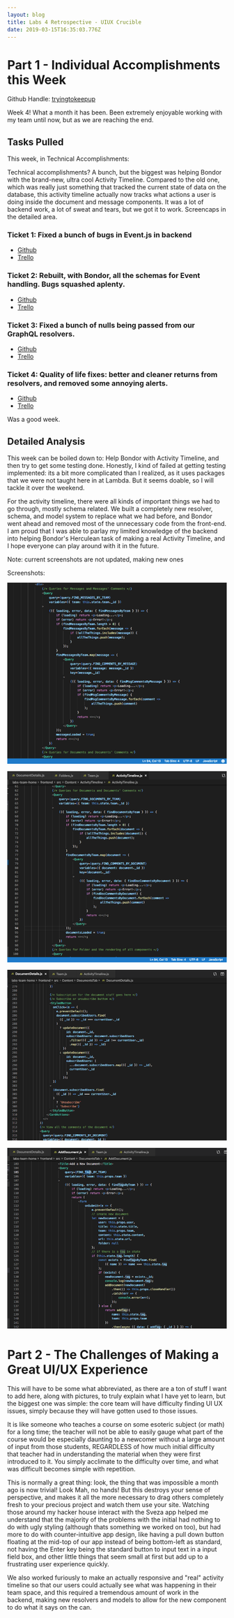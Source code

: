 ```yaml
---
layout: blog
title: Labs 4 Retrospective - UIUX Crucible
date: 2019-03-15T16:35:03.776Z
---
```

# Part 1 - Individual Accomplishments this Week

Github Handle: [tryingtokeepup](https://github.com/tryingtokeepup)

Week 4! What a month it has been. Been extremely enjoyable working with my team until now, but as we are reaching the end.

## Tasks Pulled

This week, in Technical Accomplishments:

Technical accomplishments? A bunch, but the biggest was helping Bondor with the brand-new, ultra cool Activity Timeline. Compared to the old one, which was really just something that tracked the current state of data on the database, this activity timeline actually now tracks what actions a user is doing inside the document and message components. It was a lot of backend work, a lot of sweat and tears, but we got it to work. Screencaps in the detailed area.

### Ticket 1: Fixed a bunch of bugs in Event.js in backend

* [Github](https://github.com/Lambda-School-Labs/labs-team-home/pull/362)
* [Trello](https://trello.com/c/QW8mvUpD/85-testing-and-fixing-folder-functions-from-last-week)

### Ticket 2: Rebuilt, with Bondor, all the schemas for Event handling. Bugs squashed aplenty.

* [Github](https://github.com/Lambda-School-Labs/labs-team-home/pull/370)
* [Trello](https://trello.com/c/QW8mvUpD/85-testing-and-fixing-folder-functions-from-last-week)

### Ticket 3: Fixed a bunch of nulls being passed from our GraphQL resolvers.

* [Github](https://github.com/Lambda-School-Labs/labs-team-home/pull/384)
* [Trello](https://trello.com/c/QW8mvUpD/85-testing-and-fixing-folder-functions-from-last-week)

### Ticket 4: Quality of life fixes: better and cleaner returns from resolvers, and removed some annoying alerts.

* [Github](https://github.com/Lambda-School-Labs/labs-team-home/pull/395)
* [Trello](https://trello.com/c/QW8mvUpD/85-testing-and-fixing-folder-functions-from-last-week)

Was a good week. 

## Detailed Analysis

This week can be boiled down to: Help Bondor with Activity Timeline, and then try to get some testing done. Honestly, I kind of failed at getting testing implemented: its a bit more complicated than I realized, as it uses packages that we were not taught here in at Lambda. But it seems doable, so I will tackle it over the weekend. 

For the activity timeline, there were all kinds of important things we had to go through, mostly schema related. We built a completely new resolver, schema, and model system to replace what we had before, and Bondor went ahead and removed most of the unnecessary code from the front-end. I am proud that I was able to parlay my limited knowledge of the backend into helping Bondor's Herculean task of making a real Activity Timeline, and I hope everyone can play around with it in the future. 


Note: current screenshots are not updated, making new ones

Screenshots:

![](../assets/activity-timeline-1.png "Activity Timeline - This shows the first part of the fix.")

![](../assets/activity-timeline2.png "This is the 2nd part.")

![](../assets/subscribe-function.png "I assisted Nedim too this week on the subscribe functionality. Final implementation was done by Bondor.")

![](../assets/tag-function.png "Not all of the code (of course), but this was my primary duty. Eileen helped tremendously.")



# Part 2 - The Challenges of Making a Great UI/UX Experience

This will have to be some what abbreviated, as there are a ton of stuff I want to add here, along with pictures, to truly explain what I have yet to learn, but the biggest one was simple: the core team will have difficulty finding UI UX issues, simply because they will have gotten used to those issues. 

It is like someone who teaches a course on some esoteric subject (or math) for a long time; the teacher will not be able to easily gauge what part of the course would be especially daunting to a newcomer without a large amount of input from those students, REGARDLESS of how much initial difficulty that teacher had in understanding the material when they were first introduced to it. You simply acclimate to the difficulty over time, and what was difficult becomes simple with repetition.

This is normally a great thing: look, the thing that was impossible a month ago is now trivial! Look Mah, no hands! But this destroys your sense of perspective, and makes it all the more necessary to drag others completely fresh to your precious project and watch them use your site. Watching those around my hacker house interact with the Sveza app helped me understand that the majority of the problems with the initial had nothing to do with ugly styling (although thats something we worked on too), but had more to do with counter-intuitive app design, like having a pull down button floating at the mid-top of our app instead of being bottom-left as standard, not having the Enter key being the standard button to input text in a input field box, and other little things that seem small at first but add up to a frustrating user experience quickly.

We also worked furiously to make an actually responsive and "real" activity timeline so that our users could actually see what was happening in their team space, and this required a tremendous amount of work in the backend, making new resolvers and models to allow for the new component to do what it says on the can. 
